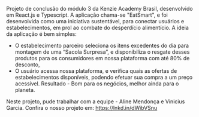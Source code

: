 Projeto de conclusão do módulo 3 da Kenzie Academy Brasil, desenvolvido em React.js e Typescript.
A aplicação chama-se "EatSmart", e foi desenvolvida como uma iniciativa sustentável, para conectar usuários e estabelecimentos, em prol ao combate do desperdício alimentício.
A ideia da aplicação é bem simples:
- O estabelecimento parceiro seleciona os itens excedentes do dia para montagem de uma “Sacola Surpresa”, e disponibiliza o resgate desses produtos para os consumidores em nossa plataforma com até 80% de desconto,
- O usuário acessa nossa plataforma, e verifica quais as ofertas de estabelecimentos disponíveis, podendo efetuar sua compra a um preço acessível.
Resultado - Bom para os negócios, melhor ainda para o planeta.

Neste projeto, pude trabalhar com a equipe - Aline Mendonça e Vinicius Garcia.
Confira o nosso projeto em: https://lnkd.in/dWibVSnu
